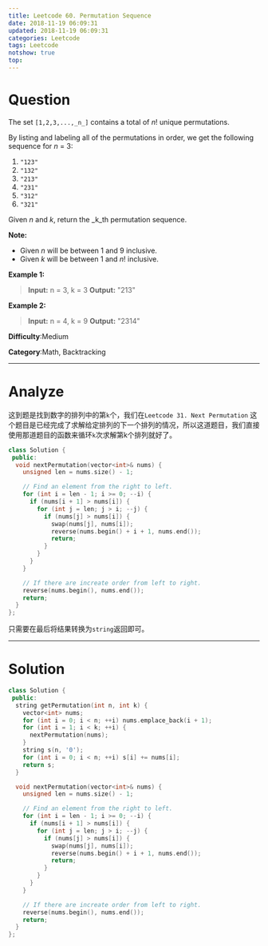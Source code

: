 ```yaml
---
title: Leetcode 60. Permutation Sequence
date: 2018-11-19 06:09:31
updated: 2018-11-19 06:09:31
categories: Leetcode
tags: Leetcode
notshow: true
top:
---
```


# Question

The set  `[1,2,3,...,_n_]`  contains a total of  _n_! unique permutations.

By listing and labeling all of the permutations in order, we get the following sequence for  _n_  = 3:

1. `"123"`
2. `"132"`
3. `"213"`
4. `"231"`
5. `"312"`
6. `"321"`

Given  _n_  and  _k_, return the  _k_th  permutation sequence.

**Note:**

- Given  _n_  will be between 1 and 9 inclusive.
- Given _k_ will be between 1 and  _n_! inclusive.

**Example 1:**

> **Input:** n = 3, k = 3
> **Output:** "213"

**Example 2:**

> **Input:** n = 4, k = 9
> **Output:** "2314"

**Difficulty**:Medium

**Category**:Math, Backtracking  

<!-- more -->

------------

# Analyze

这到题是找到数字的排列中的第`k`个，我们在`Leetcode 31. Next Permutation` 这个题目是已经完成了求解给定排列的下一个排列的情况，所以这道题目，我们直接使用那道题目的函数来循环`k`次求解第k个排列就好了。

```cpp
class Solution {
 public:
  void nextPermutation(vector<int>& nums) {
    unsigned len = nums.size() - 1;

    // Find an element from the right to left.
    for (int i = len - 1; i >= 0; --i) {
      if (nums[i + 1] > nums[i]) {
        for (int j = len; j > i; --j) {
          if (nums[j] > nums[i]) {
            swap(nums[j], nums[i]);
            reverse(nums.begin() + i + 1, nums.end());
            return;
          }
        }
      }
    }

    // If there are increate order from left to right.
    reverse(nums.begin(), nums.end());
    return;
  }
};
```

只需要在最后将结果转换为`string`返回即可。

------------

# Solution

```cpp
class Solution {
 public:
  string getPermutation(int n, int k) {
    vector<int> nums;
    for (int i = 0; i < n; ++i) nums.emplace_back(i + 1);
    for (int i = 1; i < k; ++i) {
      nextPermutation(nums);
    }
    string s(n, '0');
    for (int i = 0; i < n; ++i) s[i] += nums[i];
    return s;
  }

  void nextPermutation(vector<int>& nums) {
    unsigned len = nums.size() - 1;

    // Find an element from the right to left.
    for (int i = len - 1; i >= 0; --i) {
      if (nums[i + 1] > nums[i]) {
        for (int j = len; j > i; --j) {
          if (nums[j] > nums[i]) {
            swap(nums[j], nums[i]);
            reverse(nums.begin() + i + 1, nums.end());
            return;
          }
        }
      }
    }

    // If there are increate order from left to right.
    reverse(nums.begin(), nums.end());
    return;
  }
};
```